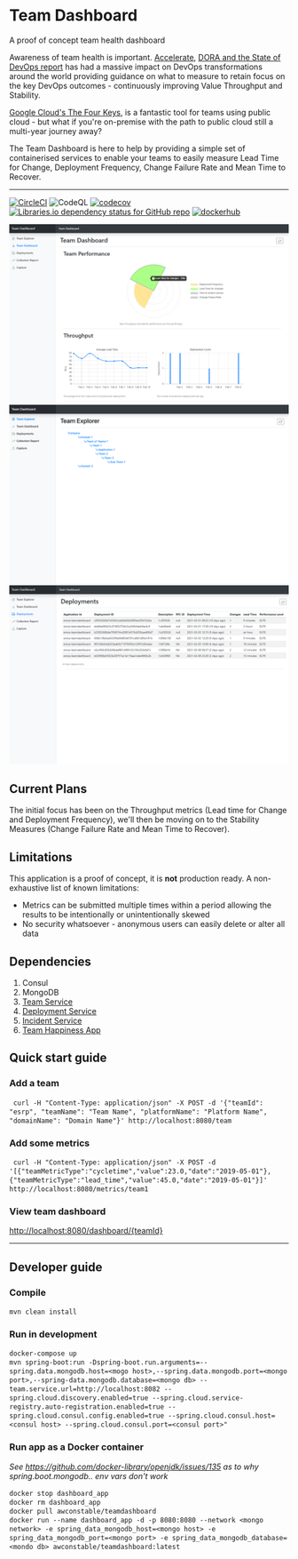 # Team Dashboard
A proof of concept team health dashboard

Awareness of team health is important.
[Accelerate](https://itrevolution.com/book/accelerate/), [DORA and the State of DevOps report](https://www.devops-research.com/research.html) has had a massive impact on DevOps transformations around the world providing guidance on what to measure to retain focus on the key DevOps outcomes - continuously improving Value Throughput and Stability.

[Google Cloud's The Four Keys](https://cloud.google.com/blog/products/devops-sre/using-the-four-keys-to-measure-your-devops-performance), is a fantastic tool for teams using public cloud - but what if you're on-premise with the path to public cloud still a multi-year journey away?

The Team Dashboard is here to help by providing a simple set of containerised services to enable your teams to easily measure Lead Time for Change, Deployment Frequency, Change Failure Rate and Mean Time to Recover.

---

[![CircleCI](https://circleci.com/gh/awconstable/teamdashboard.svg?style=shield)](https://circleci.com/gh/awconstable/teamdashboard)
![CodeQL](https://github.com/awconstable/teamdashboard/workflows/CodeQL/badge.svg)
[![codecov](https://codecov.io/gh/awconstable/teamdashboard/branch/master/graph/badge.svg)](https://codecov.io/gh/awconstable/teamdashboard)
[![Libraries.io dependency status for GitHub repo](https://img.shields.io/librariesio/github/awconstable/teamdashboard.svg)](https://libraries.io/github/awconstable/teamdashboard)
[![dockerhub](https://img.shields.io/docker/pulls/awconstable/teamdashboard.svg)](https://cloud.docker.com/repository/docker/awconstable/teamdashboard)

![Dashboard Screenshot](https://github.com/awconstable/teamdashboard/raw/master/.github/metrics-screenshot.png?raw=true "Team Dashboard")
![Team Explorer Screenshot](https://github.com/awconstable/teamdashboard/raw/master/.github/explorer-screenshot.png?raw=true "Team Explorer")
![Deployments Screenshot](https://github.com/awconstable/teamdashboard/raw/master/.github/deployments-screenshot.png?raw=true "Deployments")

## Current Plans
The initial focus has been on the Throughput metrics (Lead time for Change and Deployment Frequency), we'll then be moving on to the Stability Measures (Change Failure Rate and Mean Time to Recover).

## Limitations

This application is a proof of concept, it is **not** production ready.
A non-exhaustive list of known limitations:
* Metrics can be submitted multiple times within a period allowing the results to be intentionally or unintentionally skewed
* No security whatsoever - anonymous users can easily delete or alter all data

## Dependencies

1. Consul
1. MongoDB
1. [Team Service](https://github.com/awconstable/teamservice)
1. [Deployment Service](https://github.com/awconstable/deployservice)
1. [Incident Service](https://github.com/awconstable/incidentservice)
1. [Team Happiness App](https://github.com/awconstable/happiness)

## Quick start guide

### Add a team

```
 curl -H "Content-Type: application/json" -X POST -d '{"teamId": "esrp", "teamName": "Team Name", "platformName": "Platform Name", "domainName": "Domain Name"}' http://localhost:8080/team
```

### Add some metrics

```
 curl -H "Content-Type: application/json" -X POST -d '[{"teamMetricType":"cycletime","value":23.0,"date":"2019-05-01"},{"teamMetricType":"lead_time","value":45.0,"date":"2019-05-01"}]' http://localhost:8080/metrics/team1
```

### View team dashboard

<http://localhost:8080/dashboard/{teamId}>


---

## Developer guide

### Compile

```
mvn clean install
```

### Run in development

```
docker-compose up
mvn spring-boot:run -Dspring-boot.run.arguments=--spring.data.mongodb.host=<mogo host>,--spring.data.mongodb.port=<mongo port>,--spring-data.mongodb.database=<mongo db> --team.service.url=http://localhost:8082 --spring.cloud.discovery.enabled=true --spring.cloud.service-registry.auto-registration.enabled=true --spring.cloud.consul.config.enabled=true --spring.cloud.consul.host=<consul host> --spring.cloud.consul.port=<consul port>"
```

### Run app as a Docker container

*See https://github.com/docker-library/openjdk/issues/135 as to why spring.boot.mongodb.. env vars don't work*

```
docker stop dashboard_app
docker rm dashboard_app
docker pull awconstable/teamdashboard
docker run --name dashboard_app -d -p 8080:8080 --network <mongo network> -e spring_data_mongodb_host=<mongo host> -e spring_data_mongodb_port=<mongo port> -e spring_data_mongodb_database=<mondo db> awconstable/teamdashboard:latest
```

